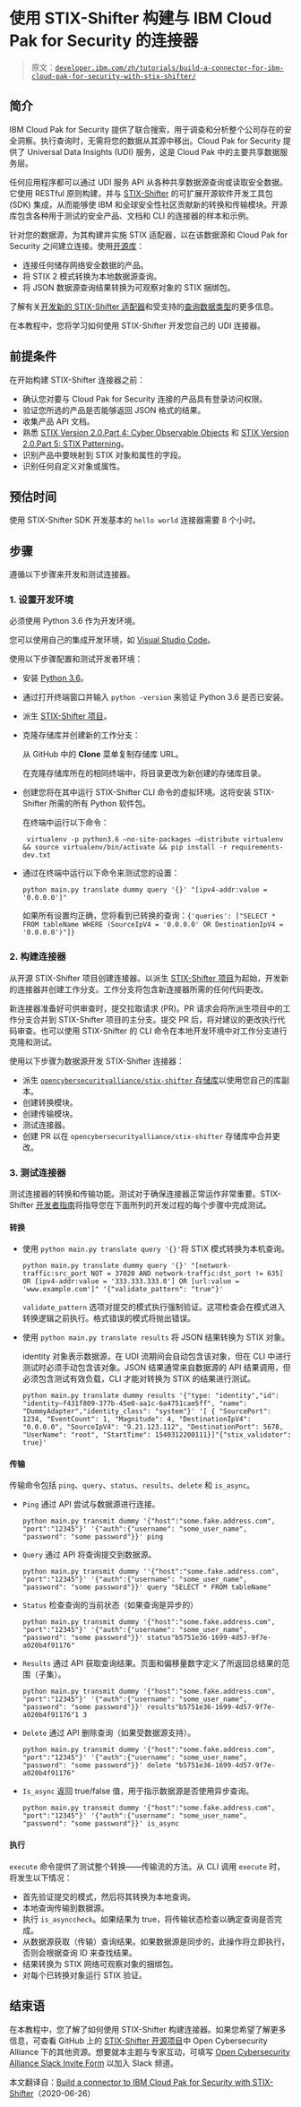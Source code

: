 # 使用 STIX-Shifter 构建与 IBM Cloud Pak for Security 的连接器

> 原文：[`developer.ibm.com/zh/tutorials/build-a-connector-for-ibm-cloud-pak-for-security-with-stix-shifter/`](https://developer.ibm.com/zh/tutorials/build-a-connector-for-ibm-cloud-pak-for-security-with-stix-shifter/)

## 简介

IBM Cloud Pak for Security 提供了联合搜索，用于调查和分析整个公司存在的安全洞察。执行查询时，无需将您的数据从其源中移出。Cloud Pak for Security 提供了 Universal Data Insights (UDI) 服务，这是 Cloud Pak 中的主要共享数据服务层。

任何应用程序都可以通过 UDI 服务 API 从各种共享数据源查询或读取安全数据。它使用 RESTful 原则构建，并与 [STIX-Shifter](https://developer.ibm.com/open/projects/stix-shifter/) 的可扩展开源软件开发工具包 (SDK) 集成，从而能够使 IBM 和全球安全性社区贡献新的转换和传输模块。开源库包含各种用于测试的安全产品、文档和 CLI 的连接器的样本和示例。

针对您的数据源，为其构建并实施 STIX 适配器，以在该数据源和 Cloud Pak for Security 之间建立连接。使用[开源库](https://github.com/opencybersecurityalliance/stix-shifter)：

*   连接任何储存网络安全数据的产品。
*   将 STIX 2 模式转换为本地数据源查询。
*   将 JSON 数据源查询结果转换为可观察对象的 STIX 捆绑包。

了解有关[开发新的 STIX-Shifter 适配器](https://github.com/opencybersecurityalliance/stix-shifter/blob/master/adapter-guide/develop-stix-adapter.md)和受支持的[查询数据类型](https://pages.github.ibm.com/UDS/Design/docs/Architecture/QueryDataTypes)的更多信息。

在本教程中，您将学习如何使用 STIX-Shifter 开发您自己的 UDI 连接器。

## 前提条件

在开始构建 STIX-Shifter 连接器之前：

*   确认您对要与 Cloud Pak for Security 连接的产品具有登录访问权限。
*   验证您所选的产品是否能够返回 JSON 格式的结果。
*   收集产品 API 文档。
*   熟悉 [STIX Version 2.0.Part 4: Cyber Observable Objects](http://docs.oasis-open.org/cti/stix/v2.0/stix-v2.0-part4-cyber-observable-objects.html) 和 [STIX Version 2.0.Part 5: STIX Patterning](https://docs.oasis-open.org/cti/stix/v2.0/stix-v2.0-part5-stix-patterning.html)。
*   识别产品中要映射到 STIX 对象和属性的字段。
*   识别任何自定义对象或属性。

## 预估时间

使用 STIX-Shifter SDK 开发基本的 `hello world` 连接器需要 8 个小时。

## 步骤

遵循以下步骤来开发和测试连接器。

### 1\. 设置开发环境

必须使用 Python 3.6 作为开发环境。

您可以使用自己的集成开发环境，如 [Visual Studio Code](https://code.visualstudio.com/)。

使用以下步骤配置和测试开发者环境：

*   安装 [Python 3.6](https://www.python.org/downloads/release/python-3610/)。
*   通过打开终端窗口并输入 `python -version` 来验证 Python 3.6 是否已安装。
*   派生 [STIX-Shifter 项目](https://github.com/opencybersecurityalliance/stix-shifter)。
*   克隆存储库并创建新的工作分支：

    从 GitHub 中的 **Clone** 菜单复制存储库 URL。

    在克隆存储库所在的相同终端中，将目录更改为新创建的存储库目录。

*   创建您将在其中运行 STIX-Shifter CLI 命令的虚拟环境。这将安装 STIX-Shifter 所需的所有 Python 软件包。

    在终端中运行以下命令：

    ```
     virtualenv -p python3.6 –no-site-packages –distribute virtualenv && source virtualenv/bin/activate && pip install -r requirements-dev.txt 
    ```

*   通过在终端中运行以下命令来测试您的设置：

    ```
    python main.py translate dummy query '{}' "[ipv4-addr:value = '0.0.0.0']" 
    ```

    如果所有设置均正确，您将看到已转换的查询：`{'queries': ["SELECT * FROM tableName WHERE (SourceIpV4 = '0.0.0.0' OR DestinationIpV4 = '0.0.0.0')"]}`

### 2\. 构建连接器

从开源 STIX-Shifter 项目创建连接器。以派生 [STIX-Shifter 项目](https://github.com/opencybersecurityalliance/stix-shifter)为起始，开发新的连接器并创建工作分支。工作分支将包含新连接器所需的任何代码更改。

新连接器准备好可供审查时，提交拉取请求 (PR)。PR 请求会将所派生项目中的工作分支合并到 STIX-Shifter 项目的主分支。提交 PR 后，将对建议的更改执行代码审查。也可以使用 STIX-Shifter 的 CLI 命令在本地开发环境中对工作分支进行克隆和测试。

使用以下步骤为数据源开发 STIX-Shifter 连接器：

*   派生 [`opencybersecurityalliance/stix-shifter` 存储库](https://github.com/opencybersecurityalliance/stix-shifter)以使用您自己的库副本。
*   创建转换模块。
*   创建传输模块。
*   测试连接器。
*   创建 PR 以在 `opencybersecurityalliance/stix-shifter` 存储库中合并更改。

### 3\. 测试连接器

测试连接器的转换和传输功能。测试对于确保连接器正常运作非常重要。STIX-Shifter [开发者指南](https://github.com/opencybersecurityalliance/stix-shifter/blob/master/adapter-guide/develop-stix-adapter.md)将指导您在下面所列的开发过程的每个步骤中完成测试。

#### 转换

*   使用 `python main.py translate query '{}'`将 STIX 模式转换为本机查询。

    ```
    python main.py translate dummy query '{}' "[network-traffic:src_port NOT = 37020 AND network-traffic:dst_port != 635] OR [ipv4-addr:value = '333.333.333.0'] OR [url:value = 'www.example.com']" '{"validate_pattern": "true"}' 
    ```

    `validate_pattern` 选项对提交的模式执行强制验证。这项检查会在模式进入转换逻辑之前执行。格式错误的模式将抛出错误。

*   使用 `python main.py translate results` 将 JSON 结果转换为 STIX 对象。

    identity 对象表示数据源，在 UDI 流期间会自动包含该对象，但在 CLI 中进行测试时必须手动包含该对象。JSON 结果通常来自数据源的 API 结果调用，但必须包含测试有效负载，CLI 才能对转换为 STIX 的结果进行测试。

    ```
    python main.py translate dummy results '{"type: "identity","id": "identity–f431f809-377b-45e0-aa1c-6a4751cae5ff", "name": "DummyAdapter","identity_class": "system"}' '[ { "SourcePort": 1234, "EventCount": 1, "Magnitude": 4, "DestinationIpV4": "0.0.0.0", "SourceIpV4": "9.21.123.112", "DestinationPort": 5678, "UserName": "root", "StartTime": 1540312200111}]"{"stix_validator": true}' 
    ```

#### 传输

传输命令包括 `ping`、`query`、`status`、`results`、`delete` 和 `is_async`。

*   `Ping` 通过 API 尝试与数据源进行连接。

    ```
    python main.py transmit dummy '{"host":"some.fake.address.com", "port":"12345"}' '{"auth":{"username": "some_user_name", "password": "some password"}}' ping 
    ```

*   `Query` 通过 API 将查询提交到数据源。

    ```
    python main.py transmit dummy ''{"host":"some.fake.address.com", "port":"12345"}' '{"auth":{"username": "some_user_name", "password": "some password"}}' query "SELECT * FROM tableName" 
    ```

*   `Status` 检查查询的当前状态（如果查询是异步的）

    ```
    python main.py transmit dummy '{"host":"some.fake.address.com", "port":"12345"}' '{"auth":{"username": "some_user_name", "password": "some password"}}' status"b5751e36-1699-4d57-9f7e-a020b4f91176" 
    ```

*   `Results` 通过 API 获取查询结果。页面和偏移量数字定义了所返回总结果的范围（子集）。

    ```
    python main.py transmit dummy '{"host":"some.fake.address.com", "port":"12345"}' '{"auth":{"username": "some_user_name", "password": "some password"}}' results"b5751e36-1699-4d57-9f7e-a020b4f91176"1 3 
    ```

*   `Delete` 通过 API 删除查询（如果受数据源支持）。

    ```
    python main.py transmit dummy '{"host":"some.fake.address.com", "port":"12345"}' '{"auth":{"username": "some_user_name", "password": "some password"}}' delete "b5751e36-1699-4d57-9f7e-a020b4f91176" 
    ```

*   `Is_async` 返回 true/false 值，用于指示数据源是否使用异步查询。

    ```
    python main.py transmit dummy '{"host":"some.fake.address.com", "port":"12345"}' '{"auth":{"username": "some_user_name", "password": "some password"}}' is_async 
    ```

#### 执行

`execute` 命令提供了测试整个转换——传输流的方法。从 CLI 调用 `execute` 时，将发生以下情况：

*   首先验证提交的模式，然后将其转换为本地查询。
*   本地查询传输到数据源。
*   执行 `is_asynccheck`。如果结果为 true，将传输状态检查以确定查询是否完成。
*   从数据源获取（传输）查询结果。如果数据源是同步的，此操作将立即执行，否则会根据查询 ID 来查找结果。
*   结果转换为 STIX 网络可观察对象的捆绑包。
*   对每个已转换对象运行 STIX 验证。

## 结束语

在本教程中，您了解了如何使用 STIX-Shifter 构建连接器。如果您希望了解更多信息，可查看 GitHub 上的 [STIX-Shifter 开源项目](https://github.com/opencybersecurityalliance/stix-shifter)中 Open Cybersecurity Alliance 下的其他资源。想要就本主题与专家互动，可填写 [Open Cybersecurity Alliance Slack Invite Form](https://docs.google.com/forms/d/1vEAqg9SKBF3UMtmbJJ9qqLarrXN5zeVG3_obedA3DKs/viewform?edit_requested=true) 以加入 Slack 频道。

本文翻译自：[Build a connector to IBM Cloud Pak for Security with STIX-Shifter](https://developer.ibm.com/technologies/security/tutorials/build-a-connector-for-ibm-cloud-pak-for-security-with-stix-shifter)（2020-06-26）